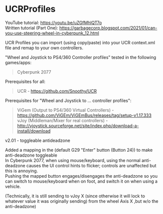 # UCRProfiles
YouTube tutorial: https://youtu.be/uZGfMhlQT7o<br/>
Written tutorial (Part One): https://garbagecorp.blogspot.com/2021/01/can-you-use-steering-wheel-in-cyberpunk_12.html<br/>

UCR Profiles you can import (using copy/paste) into your UCR context.xml file and remap to your own controllers.<br/>

"Wheel and Joystick to PS4/360 Controller profiles" tested in the following games/apps:<br/>
>Cyberpunk 2077 <br/>

Prerequisites for all:<br/>
>UCR - https://github.com/Snoothy/UCR

Prerequisites for "Wheel and Joystick to ... controller profiles":<br/>
>ViGem (Output to PS4/360 Virtual Controllers) - https://github.com/ViGEm/ViGEmBus/releases/tag/setup-v1.17.333
<br/>vJoy (Middleman/Mixer for real controllers) - http://vjoystick.sourceforge.net/site/index.php/download-a-install/download

v2.01 - toggleable antideadzone

Added a mapping in the (default G29 "Enter" button (Button 24)) to make anti-deadzone toggleable<br/>
In Cyberpunk 2077, when using mouse/keyboard, using the normal anti-deadzone causes the UI control hints to flicker; controls are unaffected but this is annoying.<br/>
Pushing the mapped button engages/disengages the anti-deadzone so you can switch to mouse/keyboard when on foot, and switch it on when using a vehicle.<br/>

(Technically, it is still sending to vJoy X (since otherwise it will lock to whatever value it was originally sending) from the wheel Axis X ,but w/o the anti-deadzone)

